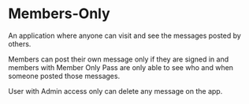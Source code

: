 # Members-Only
An application where anyone can visit and see the messages posted by others.

Members can post their own message only if they are signed in and members with Member Only Pass are only able to see who and when someone posted those messages.

User with Admin access only can delete any message on the app.
